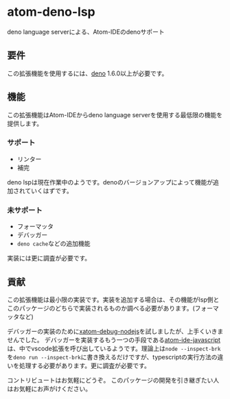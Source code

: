 # atom-deno-lsp

deno language serverによる、Atom-IDEのdenoサポート

## 要件

この拡張機能を使用するには、[deno](https://deno.land/) 1.6.0以上が必要です。

## 機能

この拡張機能はAtom-IDEからdeno language serverを使用する最低限の機能を提供します。

### サポート

 - リンター
 - 補完

deno lspは現在作業中のようです。denoのバージョンアップによって機能が追加されていくはずです。

### 未サポート

 - フォーマッタ
 - デバッガー
 - `deno cache`などの追加機能

実装には更に調査が必要です。

## 貢献

この拡張機能は最小限の実装です。実装を追加する場合は、その機能がlsp側とこのパッケージのどちらで実装されるものか調べる必要があります。(フォーマッタなど)

デバッガーの実装のために[xatom-debug-nodejs](https://github.com/xatom-plugins/xatom-debug-nodejs)を試しましたが、上手くいきませんでした。
デバッガーを実装するもう一つの手段である[atom-ide-javascript](https://github.com/atom-community/atom-ide-javascript)は、中でvscode拡張を呼び出しているようです。理論上は`node --inspect-brk`を`deno run --inspect-brk`に書き換えるだけですが、typescriptの実行方法の違いを処理する必要があります。更に調査が必要です。

コントリビュートはお気軽にどうぞ。
このパッケージの開発を引き継ぎたい人はお気軽にお声がけください。
